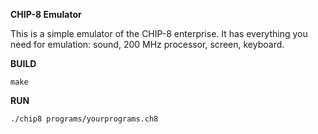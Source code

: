 **CHIP-8 Emulator**

This is a simple emulator of the CHIP-8 enterprise. It has everything you need for emulation: sound, 200 MHz processor, screen, keyboard.

**BUILD**

```
make
```

**RUN**

```
./chip8 programs/yourprograms.ch8
```
